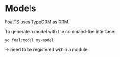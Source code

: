 # Models

FoalTS uses [TypeORM](http://typeorm.io/#/) as ORM.

To generate a model with the command-line interface:
```shell
yo foal:model my-model
```

-> need to be registered within a module